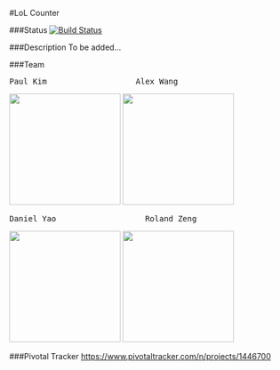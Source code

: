 #LoL Counter

###Status
[![Build Status](https://travis-ci.org/scalableinternetservices/lolcounter.svg?branch=master)](https://travis-ci.org/scalableinternetservices/lolcounter)

###Description
To be added...

###Team

<pre>Paul Kim                   Alex Wang</pre>

<img src="http://i.imgur.com/fxzgX0y.jpg" height="200" width="200">   <img src="http://i.imgur.com/8k5lzxB.jpg" height="200" width="200">

<pre>Daniel Yao                   Roland Zeng</pre>
<img src="http://i.imgur.com/btRPTqB.jpg" height="200" width="200">   <img src="https://avatars2.githubusercontent.com/u/11772350?v=3&u=285ad7412855e41da0370b82fc00aa8e6a136d78&s=140" height="200" width="200">


###Pivotal Tracker
https://www.pivotaltracker.com/n/projects/1446700

###
